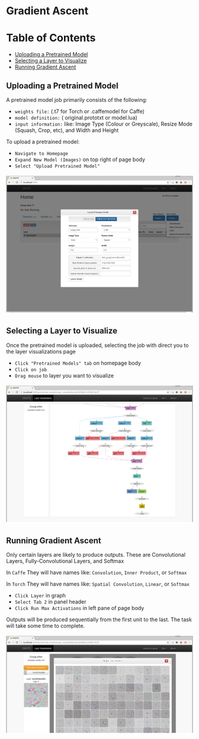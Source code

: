# Gradient Ascent

Table of Contents
=================
* [Uploading a Pretrained Model](#uploading-a-pretrained-model)
* [Selecting a Layer to Visualize](#selecting-a-layer-to-visualize)
* [Running Gradient Ascent](#running-gradient-ascent)

## Uploading a Pretrained Model

A pretrained model job primarily consists of the following:
- `weights file:` (.t7 for Torch or .caffemodel for Caffe)
- `model definition:` ( original.prototxt or model.lua)
- `input information:` like: Image Type (Colour or Greyscale), Resize Mode (Squash, Crop, etc), and Width and Height

To upload a pretrained model:
- `Navigate to Homepage`
- `Expand New Model (Images)` on top right of page body
- `Select "Upload Pretrained Model"`

![Pretrained Model Pop-up](images/upload-pretrained-model-popup.png)

## Selecting a Layer to Visualize

Once the pretrained model is uploaded, selecting the job with direct you to the layer visualizations page

- `Click "Pretrained Models" tab` on homepage body
- `Click on job `
- `Drag mouse` to layer you want to visualize

![Layer Visualizations Caffe](images/layer-visualization-caffe.png)

## Running Gradient Ascent

Only certain layers are likely to produce outputs. These are Convolutional Layers, Fully-Convolutional Layers, and Softmax

In `Caffe` They will have names like: `Convolution`, `Inner Product`, or `Softmax`

In `Torch` They will have names like: `Spatial Convolution`, `Linear`, or `Softmax`

- `Click Layer` in graph
- `Select Tab 2` in panel header
- `Click Run Max Activations` in left pane of page body

Outputs will be produced sequentially from the first unit to the last. The task will take some time to complete.

![Layer Visualizations Caffe](images/gradient-ascent-task-caffe.png)
